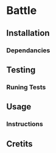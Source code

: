 # Battle

## Installation

### Dependancies

## Testing

### Runing Tests

## Usage

### Instructions

## Cretits
